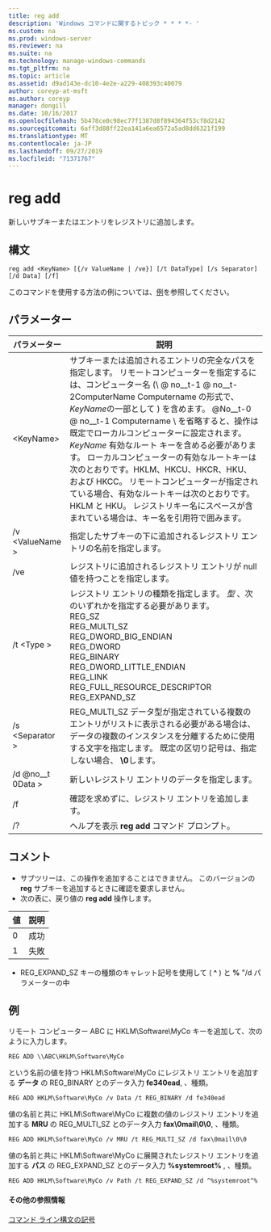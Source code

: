 ```yaml
---
title: reg add
description: 'Windows コマンドに関するトピック * * * *- '
ms.custom: na
ms.prod: windows-server
ms.reviewer: na
ms.suite: na
ms.technology: manage-windows-commands
ms.tgt_pltfrm: na
ms.topic: article
ms.assetid: d9ad143e-dc10-4e2e-a229-408393c40079
author: coreyp-at-msft
ms.author: coreyp
manager: dongill
ms.date: 10/16/2017
ms.openlocfilehash: 5b478ce0c98ec77f1387d8f894364f53cf8d2142
ms.sourcegitcommit: 6aff3d88ff22ea141a6ea6572a5ad8dd6321f199
ms.translationtype: MT
ms.contentlocale: ja-JP
ms.lasthandoff: 09/27/2019
ms.locfileid: "71371767"
---
```

# <a name="reg-add"></a>reg add


新しいサブキーまたはエントリをレジストリに追加します。

## <a name="syntax"></a>構文

```
reg add <KeyName> [{/v ValueName | /ve}] [/t DataType] [/s Separator] [/d Data] [/f]
```
このコマンドを使用する方法の例については、[例](#BKMK_examples)を参照してください。

## <a name="parameters"></a>パラメーター

|      パラメーター      |                                                                                                                                                                                                                                                                   説明                                                                                                                                                                                                                                                                   |
|---------------------|-------------------------------------------------------------------------------------------------------------------------------------------------------------------------------------------------------------------------------------------------------------------------------------------------------------------------------------------------------------------------------------------------------------------------------------------------------------------------------------------------------------------------------------------------|
| \<KeyName<em>></em> | サブキーまたは追加されるエントリの完全なパスを指定します。 リモートコンピューターを指定するには、コンピューター名 (\\ @ no__t-1 @ no__t-2ComputerName Computername の形式で、 *KeyName*の一部として \) を含めます。 @No__t-0 @ no__t-1 Computername \ を省略すると、操作は既定でローカルコンピューターに設定されます。 *KeyName* 有効なルート キーを含める必要があります。 ローカルコンピューターの有効なルートキーは次のとおりです。HKLM、HKCU、HKCR、HKU、および HKCC。 リモートコンピューターが指定されている場合、有効なルートキーは次のとおりです。HKLM と HKU。 レジストリキー名にスペースが含まれている場合は、キー名を引用符で囲みます。 |
|   /v \<ValueName >   |                                                                                                                                                                                                                                指定したサブキーの下に追加されるレジストリ エントリの名前を指定します。                                                                                                                                                                                                                                 |
|         /ve         |                                                                                                                                                                                                                                レジストリに追加されるレジストリ エントリが null 値を持つことを指定します。                                                                                                                                                                                                                                |
|     /t \<Type >      |                                                                                                                                          レジストリ エントリの種類を指定します。 *型* 、次のいずれかを指定する必要があります。</br>REG_SZ</br>REG_MULTI_SZ</br>REG_DWORD_BIG_ENDIAN</br>REG_DWORD</br>REG_BINARY</br>REG_DWORD_LITTLE_ENDIAN</br>REG_LINK</br>REG_FULL_RESOURCE_DESCRIPTOR</br>REG_EXPAND_SZ                                                                                                                                          |
|   /s \<Separator >   |                                                                                                                                                              REG_MULTI_SZ データ型が指定されている複数のエントリがリストに表示される必要がある場合は、データの複数のインスタンスを分離するために使用する文字を指定します。 既定の区切り記号は、指定しない場合、 **\0**します。                                                                                                                                                              |
|     /d @no__t 0Data >      |                                                                                                                                                                                                                                                 新しいレジストリ エントリのデータを指定します。                                                                                                                                                                                                                                                  |
|         /f          |                                                                                                                                                                                                                                           確認を求めずに、レジストリ エントリを追加します。                                                                                                                                                                                                                                           |
|         /?          |                                                                                                                                                                                                                                              ヘルプを表示 **reg add** コマンド プロンプト。                                                                                                                                                                                                                                               |

## <a name="remarks"></a>コメント

-   サブツリーは、この操作を追加することはできません。 このバージョンの **reg** サブキーを追加するときに確認を要求しません。
-   次の表に、戻り値の **reg add** 操作します。

| 値 | 説明 |
|-------|-------------|
|   0   |   成功   |
|   1   |   失敗   |

-   REG_EXPAND_SZ キーの種類のキャレット記号を使用して ( **^** ) と **%** "/d パラメーターの中

## <a name="BKMK_examples"></a>例

リモート コンピューター ABC に HKLM\Software\MyCo キーを追加して、次のように入力します。
```
REG ADD \\ABC\HKLM\Software\MyCo
```
という名前の値を持つ HKLM\Software\MyCo にレジストリ エントリを追加する **データ** の REG_BINARY とのデータ入力 **fe340ead**, 、種類。
```
REG ADD HKLM\Software\MyCo /v Data /t REG_BINARY /d fe340ead
```
値の名前と共に HKLM\Software\MyCo に複数の値のレジストリ エントリを追加する **MRU** の REG_MULTI_SZ とのデータ入力 **fax\0mail\0\0**, 、種類。
```
REG ADD HKLM\Software\MyCo /v MRU /t REG_MULTI_SZ /d fax\0mail\0\0
```
値の名前と共に HKLM\Software\MyCo に展開されたレジストリ エントリを追加する **パス** の REG_EXPAND_SZ とのデータ入力 **%systemroot%** , 、種類。
```
REG ADD HKLM\Software\MyCo /v Path /t REG_EXPAND_SZ /d ^%systemroot^%
```

#### <a name="additional-references"></a>その他の参照情報

[コマンド ライン構文の記号](command-line-syntax-key.md)
